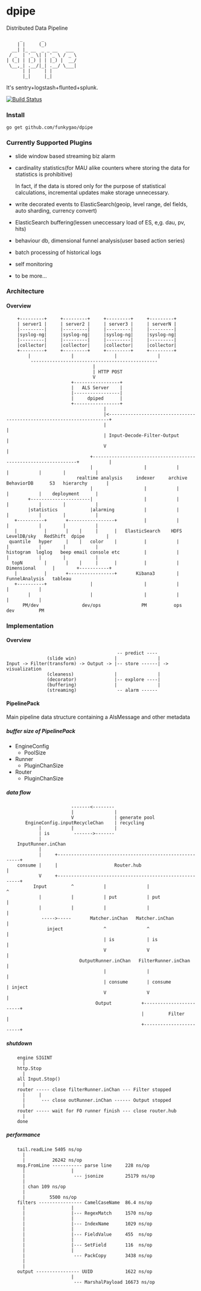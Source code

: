 dpipe
=====
Distributed Data Pipeline

         _       _           
        | |     (_)           
      __| |_ __  _ _ __   ___  
     / _  | '_ \| | '_ \ / _ \
    | (_| | |_) | | |_) |  __/ 
     \__,_| .__/|_| .__/ \___|
          | |     | |
          |_|     |_|
            

It's sentry+logstash+flunted+splunk.

[![Build Status](https://travis-ci.org/funkygao/dpipe.png?branch=master)](https://travis-ci.org/funkygao/dpipe)

### Install

    go get github.com/funkygao/dpipe

### Currently Supported Plugins

*   slide window based streaming biz alarm
*   cardinality statistics(for MAU alike counters where storing the data for statistics is prohibitive)
    
    In fact, if the data is stored only for the purpose of statistical calculations, incremental updates make storage unnecessary.
*   write decorated events to ElasticSearch(geoip, level range, del fields, auto sharding, currency convert)
*   ElasticSearch buffering(lessen uneccessary load of ES, e,g. dau, pv, hits)
*   behaviour db, dimensional funnel analysis(user based action series)
*   batch processing of historical logs
*   self monitoring
*   to be more...

### Architecture

#### Overview

        +---------+     +---------+     +---------+     +---------+
        | server1 |     | server2 |     | server3 |     | serverN |
        |---------|     |---------|     |---------|     |---------|
        |syslog-ng|     |syslog-ng|     |syslog-ng|     |syslog-ng|
        |---------|     |---------|     |---------|     |---------|
        |collector|     |collector|     |collector|     |collector|
        +---------+     +---------+     +---------+     +---------+
            |               |               |               |
             -----------------------------------------------
                                    |
                                    | HTTP POST
                                    V
                            +-----------------+
                            |   ALS Server    |
                            |-----------------| 
                            |     dpiped      |
                            +-----------------+
                                        |
                                        |<----------------------------------------------------------------------+
                                        |                                                                       |
                                        | Input-Decode-Filter-Output                                            |
                                        V                                                                       |
                                   +----------------------------------------------------------------+           |
                                   |                   |           |           |           |        |           |
                              realtime analysis     indexer     archive    BehaviorDB      S3   hierarchy       |
                                   |                   |           |           |           |    deployment      |
            +----------------------|                   |           |           |           |        |           |
            |statistics            |alarming           |           |           |           |        |           |
       +----------+       +-----------------+          |           |           |           |        |           |
       |          |       |    |     |      |   ElasticSearch    HDFS      LevelDB/sky   RedShift  dpipe        |
     quantile   hyper     |    |   color    |          |           |           |           |        |           |
    histogram  loglog   beep email console etc         |           |           |           |        |           |
      topN        |       |    |     |      |          |           |      Dimensional      |        +-----------+
       |          |       +-----------------+       Kibana3        |    FunnelAnalysis   tableau
       +----------+                |                   |           |           |           |
            |                      |                   |           |           |           |
          PM/dev                dev/ops               PM          ops         dev         PM



### Implementation

#### Overview



                                             -- predict ----
                   (slide win)              |               |
    Input -> Filter(transform) -> Output -> |-- store ------| -> visualization
                   (cleaness)               |               | 
                   (decorator)              |-- explore ----|
                   (buffering)              |               |
                   (streaming)               -- alarm ------


#### PipelinePack

Main pipeline data structure containing a AlsMessage and other metadata

##### buffer size of PipelinePack

* EngineConfig
  - PoolSize
* Runner
  - PluginChanSize
* Router
  - PluginChanSize


##### data flow

                            -------<-------- 
                            |               |
                            V               | generate pool
           EngineConfig.inputRecycleChan    | recycling
                |           |               |
                | is         ------->------- 
                |
        InputRunner.inChan
                |
                |     +--------------------------------------------------------+
        consume |     |                     Router.hub                         |
                V     +--------------------------------------------------------+
              Input         ^           |               |                   ^
                |           |           | put           | put               |
                |           |           |               |                   |
                 ----->-----       Matcher.inChan   Matcher.inChan          |
                   inject               ^               ^                   |
                                        | is            | is                |
                                        V               V                   |
                               OutputRunner.inChan   FilterRunner.inChan    |
                                        |               |                   |
                                        | consume       | consume           | inject
                                        V               V                   |
                                     Output           +------------------------+
                                                      |         Filter         |
                                                      +------------------------+
    
   
##### shutdown


        engine SIGINT
          |
        http.Stop
          |
        all Input.Stop()
          |
        router ----- close filterRunner.inChan --- Filter stopped
          |     |
          |      --- close outRunner.inChan ------ Output stopped
          |
        router ----- wait for FO runner finish --- close router.hub
          |
        done



##### performance

        tail.readLine 5405 ns/op
          |
          |          26242 ns/op
        msg.FromLine ----------- parse line     228 ns/op
          |                 |
          |                  --- jsonize        25179 ns/op
          |
          | chan 109 ns/op
          |
          |         5500 ns/op
        filters ---------------- CamelCaseName  86.4 ns/op
          |                 |
          |                 |--- RegexMatch     1570 ns/op
          |                 |
          |                 |--- IndexName      1029 ns/op
          |                 |
          |                 |--- FieldValue     455  ns/op
          |                 |
          |                 |--- SetField       116  ns/op
          |                 |
          |                  --- PackCopy       3438 ns/op
          |
          |
        output ---------------- UUID            1622 ns/op
                            |
                             --- MarshalPayload 16673 ns/op
